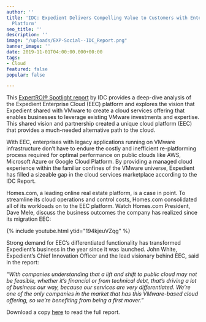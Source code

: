 ```yaml
---
author: ''
title: 'IDC: Expedient Delivers Compelling Value to Customers with Enterprise Cloud
  Platform'
seo_title: ''
description: ''
image: "/uploads/EXP-Social--IDC_Report.png"
banner_image: ''
date: 2019-11-01T04:00:00.000+00:00
tags:
- Cloud
featured: false
popular: false

---
```

This [ExpertROI® Spotlight report](https://www.expedient.com/knowledgebase/resources/IDC-Whitepaper-Expedient-Delivers-Compelling-Value-to-Customers-with-Enterprise-Cloud-Platform/) by IDC provides a deep-dive analysis of the Expedient Enterprise Cloud (EEC) platform and explores the vision that Expedient shared with VMware to create a cloud services offering that enables businesses to leverage existing VMware investments and expertise. This shared vision and partnership created a unique cloud platform (EEC) that provides a much-needed alternative path to the cloud.

With EEC, enterprises with legacy applications running on VMware infrastructure don’t have to endure the costly and inefficient re-platforming process required for optimal performance on public clouds like AWS, Microsoft Azure or Google Cloud Platform. By providing a managed cloud experience within the familiar confines of the VMware universe, Expedient has filled a sizeable gap in the cloud services marketplace according to the IDC Report.

Homes.com, a leading online real estate platform, is a case in point. To streamline its cloud operations and control costs, Homes.com consolidated all of its workloads on to the EEC platform. Watch Homes.com President, Dave Mele, discuss the business outcomes the company has realized since its migration EEC:

{% include youtube.html ytid="194kjeuVZqg" %}

Strong demand for EEC’s differentiated functionality has transformed Expedient’s business in the year since it was launched. John White, Expedient’s Chief Innovation Officer and the lead visionary behind EEC, said in the report:

_“With companies understanding that a lift and shift to public cloud may not be feasible, whether it’s financial or from technical debt, that’s driving a lot of business our way, because our services are very differentiated. We’re one of the only companies in the market that has this VMware-based cloud offering, so we’re benefiting from being a first mover.”_

Download a copy [here](https://www.expedient.com/knowledgebase/resources/IDC-Whitepaper-Expedient-Delivers-Compelling-Value-to-Customers-with-Enterprise-Cloud-Platform/) to read the full report.